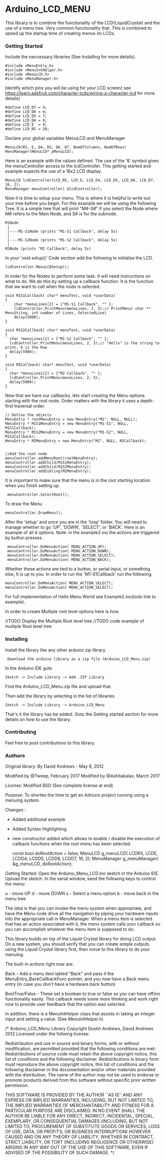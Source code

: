 # Arduino_LCD_MENU

This library is to combine the functionality of the LCD(LiquidCrystal) and the use of a menu tree.
Very common functionality that. This is combined to speed up the startup time of creating menus on LCDs.

### Getting Started

Include the neccessary libraries (See Installing for more details).

    #include <MenuEntry.h>
    #include <MenuIntHelper.h>
    #include <MenuLCD.h>
    #include <MenuManager.h>

Identify which pins you will be using for your LCD screen( see https://learn.adafruit.com/character-lcds/wiring-a-character-lcd for more details)

    #define LCD_D7 = 4;
    #define LCD_D6 = 6;
    #define LCD_D5 = 7;
    #define LCD_D4 = 8;
    #define LCD_E  = 9;
    #define LCD_RS = 10;

Declare your global variables MenuLCD and MenuManager

    MenuLCD(RS, E, D4, D5, D6, D7, NumOfColumns, NumOfRows)
	MenuManager(MenuLCD* pMenuLCD); 
    
Here is an example with the values defined.  The use of the '&' symbol gives the menuController access to the lcdController.
This getting started and example expects the use of a 16x2 LCD display.
	
    MenuLCD lcdController(LCD_RS, LCD_E, LCD_D4, LCD_D5, LCD_D6, LCD_D7, 16, 2);
    MenuManager menuController( &lcdController); 	
	
Now it is time to setup your menu. This is where it is helpful to write out your tree before you begin.
For this example we will be using the following Tree. It is a simple tree that will print "M#-S#" if you select the Node where M# refers to the Main Node, and S# is for the subnode.

    M1Node
	 |
	 |----M1-S1Node (prints "M1-S1 Callback", delay 5s)
	 |
	 |----M1-S2Node (prints "M1-S2 Callback", delay 5s)
	 |
	M2Node (prints "M2 Callback", delay 5s)
	  
In your 'void setup()' Code section add the following to initialize the LCD.

    lcdController.MenuLCDSetup();	  
	  
In order for the Nodes to perform some task. It will need instructions on what to do.
We do this by setting up a callback function. It is the function that we want to call when the node is selected.

    void M1S1Callback( char* menuText, void *userData)
    {
		char *menuLines[2] = {"M1-S1 Callback", "" };
		lcdController.PrintMenu(menuLines, 2, 3);// PrintMenu( char ** MenuString, int number of Lines, SelectedLine)
		delay(5000);
    }

    void M1S2Callback( char* menuText, void *userData)
	{
	  char *menuLines[2] = {"M1-S2 Callback", "" };
	  lcdController.PrintMenu(menuLines, 2, 3);// "Hello" is the string to print, 0 is the Row
	  delay(5000);
	}

	void M2Callback( char* menuText, void *userData)
	{
	  char *menuLines[2] = {"M2 Callback", "" };
	  lcdController.PrintMenu(menuLines, 2, 3);
	  delay(5000);
	}

Now that we have our callbacks, lets start creating the Menu options starting with the root node. Order matters with the library it uses a depth-first traversal order.

    // Define the objects 
	MenuEntry * rootMenuEntry = new MenuEntry("M1", NULL, NULL);
	MenuEntry * M1S1MenuEntry = new MenuEntry("M1-S1", NULL, M1S1Callback);
	MenuEntry * M1S2MenuEntry = new MenuEntry("M1-S2", NULL, M1S2Callback);
	MenuEntry * M2MenuEntry = new MenuEntry("M2", NULL, M2Callback);


	//Add the root node
	menuController.addMenuRoot(rootMenuEntry);
    menuController.addChild(M1S1MenuEntry);    
    menuController.addChild(M1S2MenuEntry);  
    menuController.addSibling(M2MenuEntry);

	 
It is important to make sure that the menu is in the root starting location when you finish setting up.

     menuController.SelectRoot();

To draw the Menu

    menuController.DrawMenu();	 
	
After the 'setup' and once you are in the 'loop' folder. You will need to manage whether to go 'UP', 'DOWN', 'SELECT', or 'BACK'.
Here is an example of all 4 options. Note: in the example2.ino the actions are triggered by button presses.

     menuController.DoMenuAction( MENU_ACTION_UP);
     menuController.DoMenuAction( MENU_ACTION_DOWN);
     menuController.DoMenuAction( MENU_ACTION_SELECT);
     menuController.DoMenuAction( MENU_ACTION_BACK);

Whether these actions are tied to a button, or serial input, or something else, It is up to you.
In order to run the 'M1-S1Callback' run the following.

    menuController.DoMenuAction( MENU_ACTION_SELECT);
    menuController.DoMenuAction( MENU_ACTION_SELECT);

For full implementation of Hello Menu World see Example2.ino(todo link to example).

In order to create Mutliple root level options here is how.

//TODO Display the Multiple Root level tree
//TODO code example of multiple Root level tree
	
### Installing

Install the library like any other arduino zip library.

     Download the arduino library as a zip file (Arduino_LCD_Menu.zip)
	 
In the Arduino IDE goto

    Sketch -> Include Library -> Add .ZIP Library

Find the Arduino_LCD_Menu.zip file and upload that.

Then add the library by selecting in the list of libraries

    Sketch -> Include Library -> Arduino_LCD_Menu
	
That's it the library has be added. Goto the Getting started section for more details on how to use the library.

### Contributing

Feel free to post contributions to this library. 

### Authors

Original library: By David Andrews - May 6, 2012

Modified by @Tweep, February 2017
Modified by @Ashitakalax, March 2017

*License*: Modified BSD (See complete license at end)

*Purpose*: To shorten the time to get an Adriuno project running using a menuing system.


Changes : 
 - Added additional example
 - Added Syntax Highlighting
 - new constructor added which allows to enable / disable the execution of callback functions when the root 
   menu has been selected.  

   
   
    const bool doRootAction = false;
    MenuLCD g_menuLCD( LCDRS, LCDE, LCDD4, LCDD5, LCDD6, LCDD7, 16, 2);
    MenuManager g_menuManager( &g_menuLCD, doRootAction); 


Getting Started: Open the Arduino_Menu_LCD.ino sketch in the Arduino IDE.  Upload the sketch.  In the serial window, send the following keys to control the menu:

u - move UP
d - move DOWN
s - Select a menu option
b - move back in the menu tree

The idea is that you can invoke the menu system when appropriate, and have the Menu code drive all the navigation by piping your hardware inputs into the appropriate call in MenuManager.  When a menu item is selected that has an action associated with it, the menu system calls your callback so you can accomplish whatever the menu item is supposed to do.

This library builds on top of the Liquid Crystal library for doing LCD output.  On a new system, you should verify that you can create simple outputs using the Liquid Crystal library first, then move to this library to do your menuing.

The built-in actions right now are:

Back - Add a menu item labled "Back" and pass it the MenuEntry_BackCallbackFunc pointer, and you now have a Back menu entry (in case you don't have a hardware back button)

BoolTrue/False - These set a boolean to true or false so you can have off/on functionality easily.  This callback needs some more thinking and work right now to provide user feedback that the option was selected.


In addition, there is a MenuIntHelper class that assists in taking an integer input and setting a value. (See MenuIntHelper.h)


/*
 Arduino_LCD_Menu Library
Copyright Dustin Andrews, David Andrews 2012 
Licensed under the follwing license:

Redistribution and use in source and binary forms, with or without modification, are permitted provided that the 
following conditions are met:
Redistributions of source code must retain the above copyright notice, this list of conditions and the following disclaimer. 
Redistributions in binary form must reproduce the above copyright notice, this list of conditions and the following disclaimer 
in the documentation and/or other materials provided with the distribution. 
The name of the author may not be used to endorse or promote products derived from this software without specific prior written permission. 

THIS SOFTWARE IS PROVIDED BY THE AUTHOR ``AS IS'' AND ANY EXPRESS OR IMPLIED WARRANTIES, INCLUDING, BUT NOT LIMITED TO, 
THE IMPLIED WARRANTIES OF MERCHANTABILITY AND FITNESS FOR A PARTICULAR PURPOSE ARE DISCLAIMED. IN NO EVENT SHALL THE 
AUTHOR BE LIABLE FOR ANY DIRECT, INDIRECT, INCIDENTAL, SPECIAL, EXEMPLARY, OR CONSEQUENTIAL DAMAGES (INCLUDING, BUT NOT 
LIMITED TO, PROCUREMENT OF SUBSTITUTE GOODS OR SERVICES; LOSS OF USE, DATA, OR PROFITS; OR BUSINESS INTERRUPTION) HOWEVER 
CAUSED AND ON ANY THEORY OF LIABILITY, WHETHER IN CONTRACT, STRICT LIABILITY, OR TORT (INCLUDING NEGLIGENCE OR OTHERWISE) 
ARISING IN ANY WAY OUT OF THE USE OF THIS SOFTWARE, EVEN IF ADVISED OF THE POSSIBILITY OF SUCH DAMAGE.
*/
